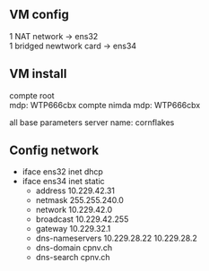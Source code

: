 ## VM config
1 NAT network ->  ens32  
1 bridged newtwork card -> ens34

## VM install
compte root  
mdp: WTP666cbx 
compte nimda
mdp: WTP666cbx  

all base parameters
server name: cornflakes


## Config network
- iface ens32 inet dhcp
- iface ens34 inet static
    - address 10.229.42.31
    - netmask 255.255.240.0
    - network 10.229.42.0
    - broadcast 10.229.42.255
    - gateway 10.229.32.1
    - dns-nameservers 10.229.28.22 10.229.28.2
    - dns-domain cpnv.ch
    - dns-search cpnv.ch